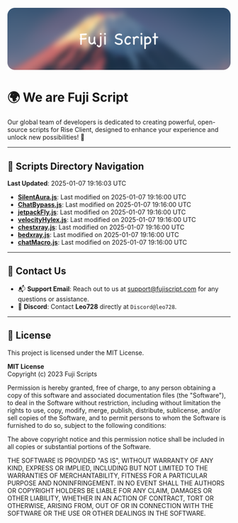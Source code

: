 ![Banner](.github/b.webp)

# 🌍 **We are Fuji Script**

Our global team of developers is dedicated to creating powerful, open-source scripts for Rise Client, designed to enhance your experience and unlock new possibilities! 🌟

---
<!-- SCRIPTS_NAVIGATION_START -->
## 📂 **Scripts Directory Navigation**

**Last Updated**: 2025-01-07 19:16:03 UTC

- **[SilentAura.js](scripts/SilentAura.js)**: Last modified on 2025-01-07 19:16:00 UTC
- **[ChatBypass.js](scripts/ChatBypass.js)**: Last modified on 2025-01-07 19:16:00 UTC
- **[jetpackFly.js](scripts/jetpackFly.js)**: Last modified on 2025-01-07 19:16:00 UTC
- **[velocityHylex.js](scripts/velocityHylex.js)**: Last modified on 2025-01-07 19:16:00 UTC
- **[chestxray.js](scripts/chestxray.js)**: Last modified on 2025-01-07 19:16:00 UTC
- **[bedxray.js](scripts/bedxray.js)**: Last modified on 2025-01-07 19:16:00 UTC
- **[chatMacro.js](scripts/chatMacro.js)**: Last modified on 2025-01-07 19:16:00 UTC

<!-- SCRIPTS_NAVIGATION_END -->

---

## 💬 **Contact Us**  
- 📬 **Support Email**: Reach out to us at [support@fujiscript.com](mailto:support@fujiscript.com) for any questions or assistance.  
- 💬 **Discord**: Contact **Leo728** directly at `Discord@leo728`.

---

## 📜 **License**

This project is licensed under the MIT License.  

**MIT License**  
Copyright (c) 2023 Fuji Scripts  

Permission is hereby granted, free of charge, to any person obtaining a copy of this software and associated documentation files (the "Software"), to deal in the Software without restriction, including without limitation the rights to use, copy, modify, merge, publish, distribute, sublicense, and/or sell copies of the Software, and to permit persons to whom the Software is furnished to do so, subject to the following conditions:  

The above copyright notice and this permission notice shall be included in all copies or substantial portions of the Software.  

THE SOFTWARE IS PROVIDED "AS IS", WITHOUT WARRANTY OF ANY KIND, EXPRESS OR IMPLIED, INCLUDING BUT NOT LIMITED TO THE WARRANTIES OF MERCHANTABILITY, FITNESS FOR A PARTICULAR PURPOSE AND NONINFRINGEMENT. IN NO EVENT SHALL THE AUTHORS OR COPYRIGHT HOLDERS BE LIABLE FOR ANY CLAIM, DAMAGES OR OTHER LIABILITY, WHETHER IN AN ACTION OF CONTRACT, TORT OR OTHERWISE, ARISING FROM, OUT OF OR IN CONNECTION WITH THE SOFTWARE OR THE USE OR OTHER DEALINGS IN THE SOFTWARE.  
